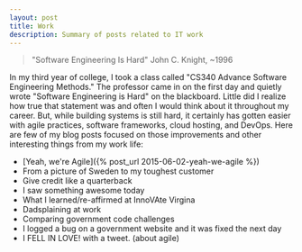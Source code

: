 ```yaml
---
layout: post
title: Work
description: Summary of posts related to IT work
---
```


> "Software Engineering Is Hard"
> John C. Knight, ~1996  

In my third year of college, I took a class called "CS340 Advance Software Engineering Methods." The professor came in on the first day and quietly wrote "Software Engineering is Hard" on the blackboard. Little did I realize how true that statement was and often I would think about it throughout my career. But, while building systems is still hard, it certainly has gotten easier with agile practices, software frameworks, cloud hosting, and DevOps. Here are few of my blog posts focused on those improvements and other interesting things from my work life:

- [Yeah, we're Agile]({% post_url 2015-06-02-yeah-we-agile %}) 
- From a picture of Sweden to my toughest customer
- Give credit like a quarterback
- I saw something awesome today 
- What I learned/re-affirmed at InnoVAte Virgina
- Dadsplaining at work
- Comparing government code challenges
- I logged a bug on a government website and it was fixed the next day
- I FELL IN LOVE! with a tweet. (about agile)   
